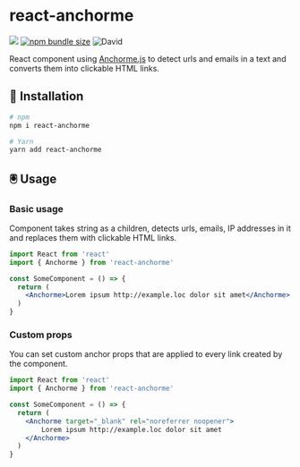 # react-anchorme
  
![](https://github.com/potty/react-anchorme/workflows/Tests/badge.svg) [![npm bundle size](https://img.shields.io/bundlephobia/minzip/react-anchorme)](https://bundlephobia.com/result?p=react-anchorme) ![David](https://img.shields.io/david/potty/react-anchorme)

React component using [Anchorme.js](https://github.com/alexcorvi/anchorme.js) to detect urls and emails in a text and converts them into clickable HTML links.

## 🚀 Installation

```bash
# npm
npm i react-anchorme

# Yarn
yarn add react-anchorme
```

## 🖲 Usage

### Basic usage

Component takes string as a children, detects urls, emails, IP addresses in it and replaces them with clickable HTML links.

```jsx static
import React from 'react'
import { Anchorme } from 'react-anchorme'

const SomeComponent = () => {
  return (
    <Anchorme>Lorem ipsum http://example.loc dolor sit amet</Anchorme>
  )
}
```

### Custom props

You can set custom anchor props that are applied to every link created by the component.

```jsx static
import React from 'react'
import { Anchorme } from 'react-anchorme'

const SomeComponent = () => {
  return (
    <Anchorme target="_blank" rel="noreferrer noopener">
        Lorem ipsum http://example.loc dolor sit amet
    </Anchorme>
  )
}
```

